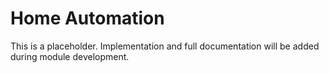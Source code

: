 # Home Automation

This is a placeholder. Implementation and full documentation will be added during module development.

